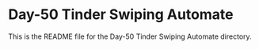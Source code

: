 # Day-50 Tinder Swiping Automate

This is the README file for the Day-50 Tinder Swiping Automate directory.